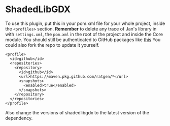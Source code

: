 # ShadedLibGDX

To use this plugin, put this in your pom.xml file for your whole project, inside the `<profiles>` section. **Remember** to delete any trace of Jan's library in with `settings.xml`, the `pom.xml` in the root of the project and inside the Core module. You should still be authenticated to GitHub packages like [this](https://docs.github.com/en/packages/working-with-a-github-packages-registry/working-with-the-apache-maven-registry#authenticating-to-github-packages) You could also fork the repo to update it yourself.

```
<profile>
  <id>github</id>
  <repositories>
    <repository>
      <id>github</id>
      <url>https://maven.pkg.github.com/ratgen/*</url>
      <snapshots>
        <enabled>true</enabled>
      </snapshots>
    </repository>
  </repositories>
</profile>
```

Also change the versions of shadedlibgdx to the latest version of the dependency.
